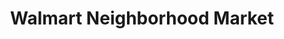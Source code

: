 ---
title: "Walmart Neighborhood Market"
url: /mandeville/walmart-neighborhood-market/
shop: supermarket
---